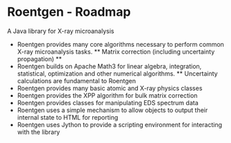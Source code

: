 # Roentgen - Roadmap
A Java library for X-ray microanalysis
* Roentgen provides many core algorithms necessary to perform common X-ray microanalysis tasks.
** Matrix correction (including uncertainty propagation)
** 
* Roentgen builds on Apache Math3 for linear algebra, integration, statistical, optimization and other numerical algorithms.
** Uncertainty calculations are fundamental to Roentgen
* Roentgen provides many basic atomic and X-ray physics classes
* Roentgen provides the XPP algorithm for bulk matrix correction
* Roentgen provides classes for manipulating EDS spectrum data
* Roentgen uses a simple mechanism to allow objects to output their internal state to HTML for reporting
* Roentgen uses Jython to provide a scripting environment for interacting with the library
